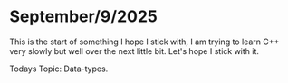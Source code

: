 # September/9/2025 
This is the start of something I hope I stick with, I am trying to learn C++ very slowly but well 
over the next little bit. Let's hope I stick with it.

Todays Topic:
Data-types.



